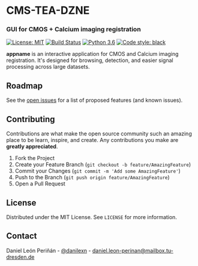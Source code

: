 # CMS-TEA-DZNE

### GUI for CMOS + Calcium imaging registration
[![License: MIT](https://img.shields.io/badge/License-MIT-yellow.svg)](https://opensource.org/licenses/MIT)
[![Build Status](https://github.com/danilexn/CMS-TEA-DZNE/actions/workflows/python-app.yml/badge.svg)](https://github.com/danilexn/CMS-TEA-DZNE/actions)
[![Python 3.6](https://img.shields.io/badge/python-3.6-blue.svg)](https://www.python.org/downloads/release/python-360/)
[![Code style: black](https://img.shields.io/badge/code%20style-black-000000.svg)](https://github.com/python/black)

**appname** is an interactive application for CMOS and Calcium imaging registration. It's designed for browsing, detection, and easier signal processing across large datasets.

## Roadmap
See the [open issues](https://github.com/danilexn/CMS-TEA-DZNE/issues) for a list of proposed features (and known issues).

<!-- CONTRIBUTING -->
## Contributing
Contributions are what make the open source community such an amazing place to be learn, inspire, and create. Any contributions you make are **greatly appreciated**.

1. Fork the Project
2. Create your Feature Branch (`git checkout -b feature/AmazingFeature`)
3. Commit your Changes (`git commit -m 'Add some AmazingFeature'`)
4. Push to the Branch (`git push origin feature/AmazingFeature`)
5. Open a Pull Request

<!-- LICENSE -->
## License
Distributed under the MIT License. See `LICENSE` for more information.

<!-- CONTACT -->
## Contact
Daniel León Periñán - [@danilexn](https://twitter.com/danilexn) - daniel.leon-perinan@mailbox.tu-dresden.de
